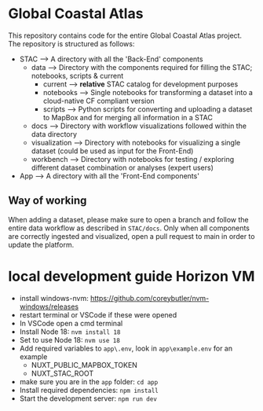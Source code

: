 # Global Coastal Atlas

This repository contains code for the entire Global Coastal Atlas project.
The repository is structured as follows:

- STAC --> A directory with all the 'Back-End' components
  - data --> Directory with the components required for filling the STAC; notebooks, scripts & current
    - current --> **relative** STAC catalog for development purposes
    - notebooks --> Single notebooks for transforming a dataset into a cloud-native CF compliant version
    - scripts --> Python scripts for converting and uploading a dataset to MapBox and for merging all information in a STAC
  - docs --> Directory with workflow visualizations followed within the data directory
  - visualization --> Directory with notebooks for visualizing a single dataset (could be used as input for the Front-End)
  - workbench --> Directory with notebooks for testing / exploring different dataset combination or analyses (expert users)
- App --> A directory with all the 'Front-End components'

## Way of working

When adding a dataset, please make sure to open a branch and follow the entire data workflow as described in `STAC/docs`.
Only when all components are correctly ingested and visualized, open a pull request to main in order to update the platform.

# local development guide Horizon VM

- install windows-nvm: https://github.com/coreybutler/nvm-windows/releases
- restart terminal or VSCode if these were opened
- In VSCode open a cmd terminal
- Install Node 18: `nvm install 18`
- Set to use Node 18: `nvm use 18`
- Add required variables to `app\.env`, look in `app\example.env` for an example
  - NUXT_PUBLIC_MAPBOX_TOKEN
  - NUXT_STAC_ROOT
- make sure you are in the `app` folder: `cd app`
- Install required dependencies: `npm install`
- Start the development server: `npm run dev`
